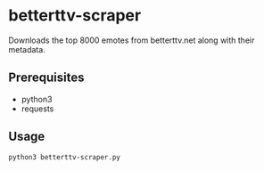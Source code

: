 # betterttv-scraper

Downloads the top 8000 emotes from betterttv.net along with their metadata.

## Prerequisites 
* python3
* requests

## Usage
```console
python3 betterttv-scraper.py
```
